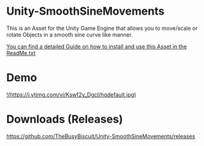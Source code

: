 # Unity-SmoothSineMovements

This is an Asset for the Unity Game Engine that allows you to move/scale or rotate Objects
in a smooth sine curve like manner.

[You can find a detailed Guide on how to install and use this Asset in the ReadMe.txt](https://github.com/TheBusyBiscuit/Unity-SmoothSineMovements/blob/master/SmoothSineMovements/ReadMe.txt)

# Demo
[!(https://i.ytimg.com/vi/Kswf2y_DgcI/hqdefault.jpg)](https://youtu.be/Kswf2y_DgcI)

# Downloads (Releases)
https://github.com/TheBusyBiscuit/Unity-SmoothSineMovements/releases
